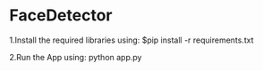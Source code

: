 # FaceDetector
1.Install the required libraries using:
$pip install -r requirements.txt

2.Run the App using:
python app.py
